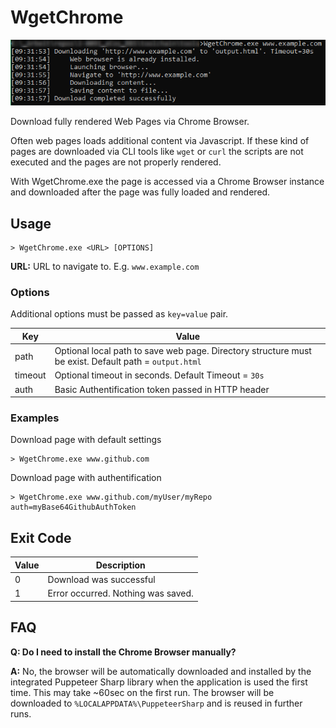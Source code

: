 # WgetChrome

![Screenshot of WgetChrome.exe](docs/WgetChrome_v1.0_Screenshot.png)

Download fully rendered Web Pages via Chrome Browser.

Often web pages loads additional content via Javascript. If these kind of pages are downloaded via CLI tools like `wget` or `curl` the scripts are not executed and the pages are not properly rendered.

With WgetChrome.exe the page is accessed via a Chrome Browser instance and downloaded after the page was fully loaded and rendered.

## Usage

```
> WgetChrome.exe <URL> [OPTIONS]
```

**URL:** URL to navigate to. E.g. `www.example.com`

### Options

Additional options must be passed as `key=value` pair.

| Key | Value |
|-----|-------|
| path | Optional local path to save web page. Directory structure must be exist. Default path = `output.html` |
| timeout | Optional timeout in seconds. Default Timeout = `30s` |
| auth | Basic Authentification token passed in HTTP header |

### Examples

Download page with default settings
```
> WgetChrome.exe www.github.com
```

Download page with authentification
```
> WgetChrome.exe www.github.com/myUser/myRepo auth=myBase64GithubAuthToken
```

## Exit Code

| Value | Description |
|-----|-------|
| 0 | Download was successful |
| 1 | Error occurred. Nothing was saved. |

## FAQ

**Q: Do I need to install the Chrome Browser manually?**

**A:** No, the browser will be automatically downloaded and installed by the integrated Puppeteer Sharp library
when the application is used the first time. This may take ~60sec on the first run.
The browser will be downloaded to `%LOCALAPPDATA%\PuppeteerSharp` and is reused in further runs.
